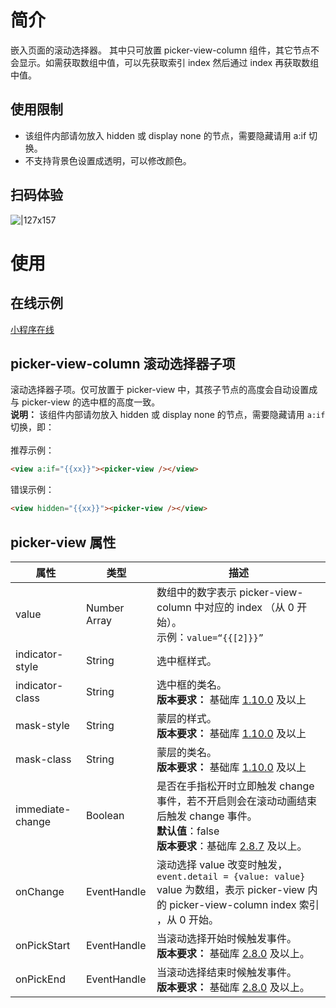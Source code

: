 # 简介

嵌入页面的滚动选择器。 其中只可放置 picker-view-column 组件，其它节点不会显示。如需获取数组中值，可以先获取索引 index 然后通过 index 再获取数组中值。

## 使用限制

- 该组件内部请勿放入 hidden 或 display none 的节点，需要隐藏请用 a:if 切换。
- 不支持背景色设置成透明，可以修改颜色。

## 扫码体验

![|127x157](https://gw.alipayobjects.com/zos/skylark-tools/public/files/d93b902d444664bdadf2b4a7c7e6ba4b.png#align=left&display=inline&height=157&margin=%5Bobject%20Object%5D&originHeight=157&originWidth=127&status=done&style=none&width=127)

# 使用

## 在线示例

[小程序在线](https://opendocs.alipay.com/openbox/mini/opendocs/basic-component?view=preview&defaultPage=pages/picker-view/index&defaultOpenedFiles=pages/picker-view/index&theme=light)

## picker-view-column 滚动选择器子项

滚动选择器子项。仅可放置于 picker-view 中，其孩子节点的高度会自动设置成与 picker-view 的选中框的高度一致。<br />**说明：** 该组件内部请勿放入 hidden 或 display none 的节点，需要隐藏请用 `a:if` 切换，即： <br /><br />推荐示例：<br />

```html
<view a:if="{{xx}}"><picker-view /></view>
```

错误示例：

```html
<view hidden="{{xx}}"><picker-view /></view>
```

## picker-view 属性

| **属性** | **类型** | **描述** |
| --- | --- | --- |
| value | Number Array | 数组中的数字表示 picker-view-column 中对应的 index （从 0 开始）。<br />示例：`value=“{{[2]}}”` |
| indicator-style | String | 选中框样式。 |
| indicator-class | String | 选中框的类名。<br />**版本要求：** 基础库 [1.10.0](https://opendocs.alipay.com/mini/framework/compatibility) 及以上 |
| mask-style | String | 蒙层的样式。<br />**版本要求：** 基础库 [1.10.0](https://opendocs.alipay.com/mini/framework/compatibility) 及以上 |
| mask-class | String | 蒙层的类名。<br />**版本要求：** 基础库 [1.10.0](https://opendocs.alipay.com/mini/framework/compatibility) 及以上 |
| immediate-change | Boolean | 是否在手指松开时立即触发 change 事件，若不开启则会在滚动动画结束后触发 change 事件。<br/>**默认值**：false <br/>**版本要求**：基础库 [2.8.7](https://opendocs.alipay.com/mini/framework/lib-upgrade-v2) 及以上。|
| onChange | EventHandle | 滚动选择 value 改变时触发，`event.detail = {value: value}` value 为数组，表示 picker-view 内的 picker-view-column index 索引 ，从 0 开始。 |
| onPickStart | EventHandle | 当滚动选择开始时候触发事件。 <br />**版本要求：** 基础库 [2.8.0](https://opendocs.alipay.com/mini/framework/lib-upgrade-v2) 及以上。 |
| onPickEnd | EventHandle | 当滚动选择结束时候触发事件。<br />**版本要求：** 基础库 [2.8.0](https://opendocs.alipay.com/mini/framework/lib-upgrade-v2) 及以上。 |
